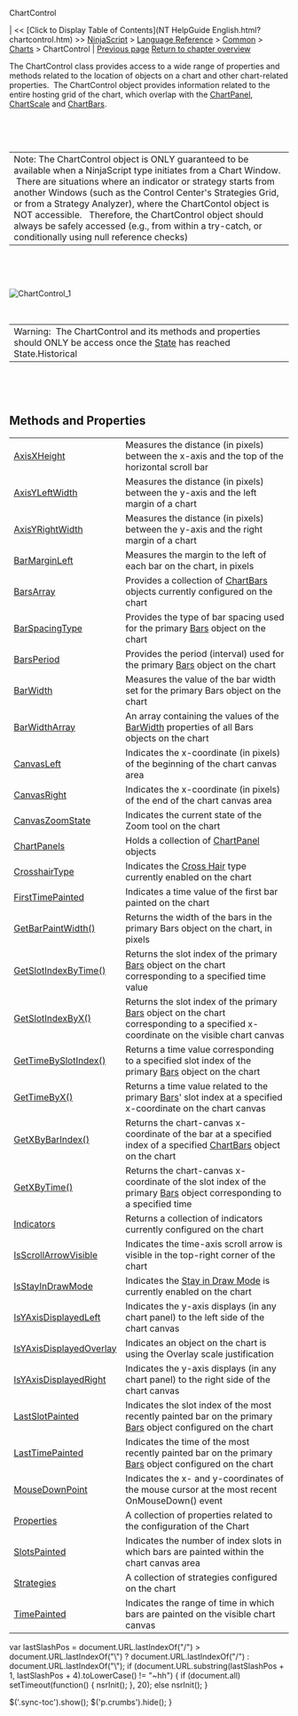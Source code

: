 ﻿










 


ChartControl







| &lt;&lt; [Click to Display Table of Contents](NT HelpGuide English.html?chartcontrol.htm) &gt;&gt;
 [NinjaScript](ninjascript.htm) &gt; [Language Reference](language_reference_wip.htm) &gt; [Common](common.htm) &gt; [Charts](chart.htm) &gt;
ChartControl | [Previous page](chartbars_toindex.htm)
[Return to chapter overview](chart.htm)










The ChartControl class provides access to a wide range of properties and methods related to the location of objects on a chart and other chart-related properties.  The ChartControl object provides information related to the entire hosting grid of the chart, which overlap with the [ChartPanel](chartpanel.htm), [ChartScale](chartscale.htm) and [ChartBars](chartbars.htm).


 


 




|  |
| --- |
| Note: The ChartControl object is ONLY guaranteed to be available when a NinjaScript type initiates from a Chart Window.  There are situations where an indicator or strategy starts from another Windows (such as the Control Center's Strategies Grid, or from a Strategy Analyzer), where the ChartContol object is NOT accessible.   Therefore, the ChartControl object should always be safely accessed (e.g., from within a try-catch, or conditionally using null reference checks) |



 


 


![ChartControl_1](chartcontrol_1.png)


 





|  |
| --- |
| Warning:  The ChartControl and its methods and properties should ONLY be access once the [State](state.htm) has reached State.Historical |



 


 


Methods and Properties
----------------------




|  |  |
| --- | --- |
| [AxisXHeight](axisxheight.htm) | Measures the distance (in pixels) between the x-axis and the top of the horizontal scroll bar |
| [AxisYLeftWidth](axisyleftwidth.htm) | Measures the distance (in pixels) between the y-axis and the left margin of a chart |
| [AxisYRightWidth](axisyrightwidth.htm) | Measures the distance (in pixels) between the y-axis and the right margin of a chart |
| [BarMarginLeft](barmarginleft.htm) | Measures the margin to the left of each bar on the chart, in pixels |
| [BarsArray](chartcontrol_barsarray.htm) | Provides a collection of [ChartBars](chartbars.htm) objects currently configured on the chart |
| [BarSpacingType](barspacingtype.htm) | Provides the type of bar spacing used for the primary [Bars](bars.htm) object on the chart |
| [BarsPeriod](chartcontrol_barsperiod.htm) | Provides the period (interval) used for the primary [Bars](bars.htm) object on the chart |
| [BarWidth](chartcontrol_barwidth.htm) | Measures the value of the bar width set for the primary Bars object on the chart |
| [BarWidthArray](barwidtharray.htm) | An array containing the values of the [BarWidth](chartcontrol_barwidth.htm) properties of all Bars objects on the chart |
| [CanvasLeft](canvasleft.htm) | Indicates the x-coordinate (in pixels) of the beginning of the chart canvas area |
| [CanvasRight](canvasright.htm) | Indicates the x-coordinate (in pixels) of the end of the chart canvas area |
| [CanvasZoomState](canvaszoomstate.htm) | Indicates the current state of the Zoom tool on the chart |
| [ChartPanels](chartpanels.htm) | Holds a collection of [ChartPanel](chartpanel.htm) objects |
| [CrosshairType](crosshairtype.htm) | Indicates the [Cross Hair](cross_hair.htm) type currently enabled on the chart |
| [FirstTimePainted](firsttimepainted.htm) | Indicates a time value of the first bar painted on the chart |
| [GetBarPaintWidth()](getbarpaintwidth.htm) | Returns the width of the bars in the primary Bars object on the chart, in pixels |
| [GetSlotIndexByTime()](getslotindexbytime.htm) | Returns the slot index of the primary [Bars](bars.htm) object on the chart corresponding to a specified time value |
| [GetSlotIndexByX()](getslotindexbyx.htm) | Returns the slot index of the primary [Bars](bars.htm) object on the chart corresponding to a specified x-coordinate on the visible chart canvas |
| [GetTimeBySlotIndex()](gettimebyslotindex.htm) | Returns a time value corresponding to a specified slot index of the primary [Bars](bars.htm) object on the chart |
| [GetTimeByX()](gettimebyx.htm) | Returns a time value related to the primary [Bars](bars.htm)' slot index at a specified x-coordinate on the chart canvas |
| [GetXByBarIndex()](getxbybarindex.htm) | Returns the chart-canvas x-coordinate of the bar at a specified index of a specified [ChartBars](chartbars.htm) object on the chart |
| [GetXByTime()](getxbytime.htm) | Returns the chart-canvas x-coordinate of the slot index of the primary [Bars](bars.htm) object corresponding to a specified time |
| [Indicators](chartcontrol_indicators.htm) | Returns a collection of indicators currently configured on the chart |
| [IsScrollArrowVisible](isscrollarrowvisible.htm) | Indicates the time-axis scroll arrow is visible in the top-right corner of the chart |
| [IsStayInDrawMode](isstayindrawmode.htm) | Indicates the [Stay in Draw Mode](working_with_drawing_tools__ob.htm) is currently enabled on the chart |
| [IsYAxisDisplayedLeft](isyaxisdisplayedleft.htm) | Indicates the y-axis displays (in any chart panel) to the left side of the chart canvas |
| [IsYAxisDisplayedOverlay](isyaxisdisplayedoverlay.htm) | Indicates an object on the chart is using the Overlay scale justification |
| [IsYAxisDisplayedRight](isyaxisdisplayedright.htm) | Indicates the y-axis displays (in any chart panel) to the right side of the chart canvas |
| [LastSlotPainted](lastslotpainted.htm) | Indicates the slot index of the most recently painted bar on the primary [Bars](bars.htm) object configured on the chart |
| [LastTimePainted](lasttimepainted.htm) | Indicates the time of the most recently painted bar on the primary [Bars](bars.htm) object configured on the chart |
| [MouseDownPoint](mousedownpoint.htm) | Indicates the x- and y-coordinates of the mouse cursor at the most recent OnMouseDown() event |
| [Properties](chartcontrol_properties.htm) | A collection of properties related to the configuration of the Chart |
| [SlotsPainted](slotspainted.htm) | Indicates the number of index slots in which bars are painted within the chart canvas area |
| [Strategies](chartcontrol_strategies.htm) | A collection of strategies configured on the chart |
| [TimePainted](timepainted.htm) | Indicates the range of time in which bars are painted on the visible chart canvas |






 
 var lastSlashPos = document.URL.lastIndexOf("/") &gt; document.URL.lastIndexOf("\\") ? document.URL.lastIndexOf("/") : document.URL.lastIndexOf("\\");
 if (document.URL.substring(lastSlashPos + 1, lastSlashPos + 4).toLowerCase() != "~hh") {
 if (document.all) setTimeout(function() {
 nsrInit();
 }, 20);
 else nsrInit();
 }
 
 
 $('.sync-toc').show();
 $('p.crumbs').hide();
 }
 
 
 



